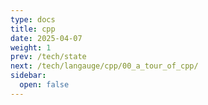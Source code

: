 ```yaml
---
type: docs
title: cpp
date: 2025-04-07
weight: 1
prev: /tech/state
next: /tech/langauge/cpp/00_a_tour_of_cpp/
sidebar:
  open: false
---
```

